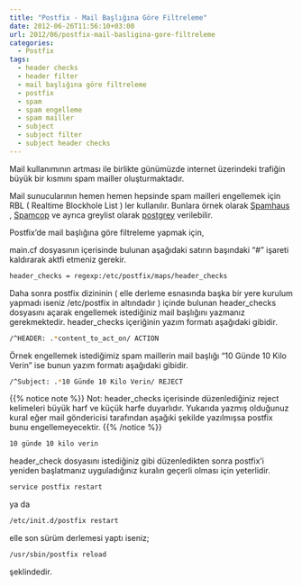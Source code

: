 ```yaml
---
title: "Postfix - Mail Başlığına Göre Filtreleme"
date: 2012-06-26T11:56:10+03:00
url: 2012/06/postfix-mail-basligina-gore-filtreleme
categories:
  - Postfix
tags:
  - header checks
  - header filter
  - mail başlığına göre filtreleme
  - postfix
  - spam
  - spam engelleme
  - spam mailler
  - subject
  - subject filter
  - subject header checks
---
```

Mail kullanımının artması ile birlikte günümüzde internet üzerindeki trafiğin büyük bir kısmını spam mailler oluşturmaktadır.

Mail sunucularının hemen hemen hepsinde spam mailleri engellemek için RBL ( Realtime Blockhole List ) ler kullanılır. Bunlara örnek olarak [Spamhaus](http://www.spamhaus.org/) , [Spamcop](http://spamcop.net/) ve ayrıca greylist olarak [postgrey](http://postgrey.schweikert.ch/) verilebilir.

Postfix’de mail başlığına göre filtreleme yapmak için,

main.cf dosyasının içerisinde bulunan aşağıdaki satırın başındaki “#” işareti kaldırarak aktfi etmeniz gerekir.

```sh
header_checks = regexp:/etc/postfix/maps/header_checks
```
Daha sonra postfix dizininin ( elle derleme esnasında başka bir yere kurulum yapmadı iseniz /etc/postfix in altındadır ) içinde bulunan header_checks dosyasını açarak engellemek istediğiniz mail başlığını yazmanız gerekmektedir. header_checks içeriğinin yazım formatı aşağıdaki gibidir.

```sh
/^HEADER: .*content_to_act_on/ ACTION
```
Örnek engellemek istediğimiz spam maillerin mail başlığı “10 Günde 10 Kilo Verin” ise bunun yazım formatı aşağıdaki gibidir.

```sh
/^Subject: .*10 Günde 10 Kilo Verin/ REJECT
```
{{% notice note %}}
Not: header_checks içerisinde düzenlediğiniz reject kelimeleri büyük harf ve küçük harfe duyarlıdır. Yukarıda yazmış olduğunuz kural eğer mail göndericisi tarafından aşağıki şekilde yazılmışsa postfix bunu engellemeyecektir.
{{% /notice %}}

```sh
10 günde 10 kilo verin
```
header_check dosyasını istediğiniz gibi düzenledikten sonra postfix’i yeniden başlatmanız uyguladığınız kuralın geçerli olması için yeterlidir.

```sh
service postfix restart
```
ya da

```sh
/etc/init.d/postfix restart
```

elle son sürüm derlemesi yaptı iseniz;

```sh
/usr/sbin/postfix reload
```
şeklindedir.
